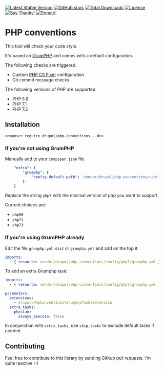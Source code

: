 [![Latest Stable Version](https://img.shields.io/packagist/v/drupol/php-conventions.svg?style=flat-square)](https://packagist.org/packages/drupol/php-conventions)
 [![GitHub stars](https://img.shields.io/github/stars/drupol/php-conventions.svg?style=flat-square)](https://packagist.org/packages/drupol/php-conventions)
 [![Total Downloads](https://img.shields.io/packagist/dt/drupol/php-conventions.svg?style=flat-square)](https://packagist.org/packages/drupol/php-conventions)
 [![License](https://img.shields.io/packagist/l/drupol/php-conventions.svg?style=flat-square)](https://packagist.org/packages/drupol/php-conventions)
 [![Say Thanks!](https://img.shields.io/badge/Say-thanks-brightgreen.svg?style=flat-square)](https://saythanks.io/to/drupol)
 [![Donate!](https://img.shields.io/badge/Donate-Paypal-brightgreen.svg?style=flat-square)](https://paypal.me/drupol)
 
# PHP conventions

This tool will check your code style.

It's based on [GrumPHP](https://github.com/phpro/grumphp) and comes with a default configuration.

The following checks are triggered:
* Custom [PHP CS Fixer](https://github.com/FriendsOfPHP/PHP-CS-Fixer) configuration
* Git commit message checks

The following versions of PHP are supported:

* PHP 5.6
* PHP 7.1
* PHP 7.3

## Installation

```shell
composer require drupol/php-conventions --dev
```

### If you're not using GrumPHP

Manually add to your `composer.json` file

```yaml
    "extra": {
        "grumphp": {
            "config-default-path": "vendor/drupol/php-conventions/config/php7/grumphp.yml"
        }
    }
```

Replace the string `php7` with the minimal version of php you want to support.

Current choices are:

* `php56`
* `php71`
* `php73`

### If you're using GrumPHP already

Edit the file `grumphp.yml.dist` or `grumphp.yml` and add on the top it:

```yaml
imports:
  - { resource: vendor/drupol/php-conventions/config/php7/grumphp.yml }
```

To add an extra Grumphp task:

```yaml
imports:
  - { resource: vendor/drupol/php-conventions/config/php7/grumphp.yml }

parameters:
  extensions:
    - drupol\PhpConventions\GrumphpTasksExtension
  extra_tasks:
    phpstan:
      always_execute: false
```

In conjunction with `extra_tasks`, use `skip_tasks` to exclude default tasks if needed.

## Contributing

Feel free to contribute to this library by sending Github pull requests. I'm quite reactive :-)

